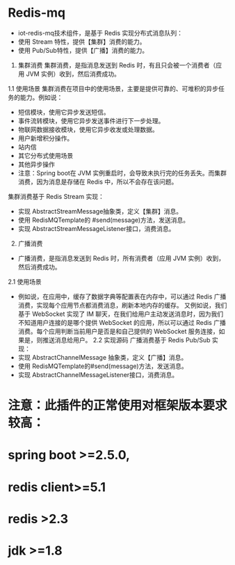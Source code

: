 # Redis-mq
* iot-redis-mq技术组件，是基于 Redis 实现分布式消息队列：
* 使用 Stream 特性，提供【集群】消费的能力。
* 使用 Pub/Sub特性，提供【广播】消费的能力。

1. 集群消费
集群消费，是指消息发送到 Redis 时，有且只会被一个消费者（应用 JVM 实例）收到，然后消费成功。

1.1 使用场景
集群消费在项目中的使用场景，主要是提供可靠的、可堆积的异步任务的能力。例如说：
*	短信模块，使用它异步发送短信。
*	事件流转模块，使用它异步发送事件进行下一步处理。
*	物联网数据接收模块，使用它异步收发或处理数据。
*	用户新增积分操作。
*	站内信
*	其它分布式使用场景
*	其他异步操作
* 注意：Spring boot在 JVM 实例重启时，会导致未执行完的任务丢失。而集群消费，因为消息是存储在 Redis 中，所以不会存在该问题。

集群消费基于 Redis Stream 实现：
*	实现 AbstractStreamMessage抽象类，定义【集群】消息。
*	使用 RedisMQTemplate的 #send(message)方法，发送消息。
*	实现 AbstractStreamMessageListener接口，消费消息。

2. 广播消费
* 广播消费，是指消息发送到 Redis 时，所有消费者（应用 JVM 实例）收到，然后消费成功。

2.1 使用场景
* 例如说，在应用中，缓存了数据字典等配置表在内存中，可以通过 Redis 广播消费，实现每个应用节点都消费消息，刷新本地内存的缓存。
又例如说，我们基于 WebSocket 实现了 IM 聊天，在我们给用户主动发送消息时，因为我们不知道用户连接的是哪个提供 WebSocket 的应用，所以可以通过 Redis 广播消费。每个应用判断当前用户是否是和自己提供的 WebSocket 服务连接，如果是，则推送消息给用户。
2.2 实现源码
广播消费基于 Redis Pub/Sub 实现：
*	实现 AbstractChannelMessage 抽象类，定义【广播】消息。
*	使用 RedisMQTemplate的#send(message)方法，发送消息。
*	实现 AbstractChannelMessageListener接口，消费消息。


# 注意：此插件的正常使用对框架版本要求较高：
  # spring boot >=2.5.0,
  # redis client>=5.1
  # redis >2.3
  # jdk >=1.8

